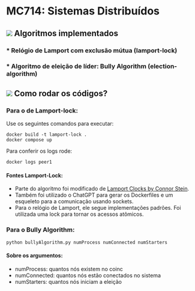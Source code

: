 # MC714: Sistemas Distribuídos

## <img src="https://img.icons8.com/color/30/000000/task--v1.png"/> Algoritmos implementados
### * Relógio de Lamport com exclusão mútua (lamport-lock)
### * Algoritmo de eleição de líder: Bully Algorithm (election-algorithm)

## <img src="https://img.icons8.com/external-kiranshastry-lineal-color-kiranshastry/30/000000/external-clipboard-advertising-kiranshastry-lineal-color-kiranshastry.png"/> Como rodar os códigos?
### Para o de Lamport-lock:
Use os seguintes comandos para executar:
```
docker build -t lamport-lock .
docker compose up
```
Para conferir os logs rode:
```
docker logs peer1
```
#### Fontes Lamport-Lock:

- Parte do algoritmo foi modificado de [Lamport Clocks by Connor Stein](https://connorwstein.github.io/Lamport-Clocks/).
- Também foi utilizado o ChatGPT para gerar os Dockerfiles e um esqueleto para a comunicação usando sockets.
- Para o relógio de Lamport, ele segue implementações padrões. Foi utilizada uma lock para tornar os acessos atômicos.

### Para o Bully Algorithm:
```
python bullyAlgorithm.py numProcess numConnected numStarters
```
#### Sobre os argumentos:
* numProcess: quantos nós existem no coinc
* numConnected: quantos nós estão conectados no sistema
* numStarters: quantos nós iniciam a eleição
